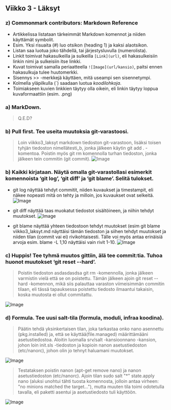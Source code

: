 ## Viikko 3 - Läksyt

### z) Commonmark contributors: Markdown Reference

* Artikkelissa listataan tärkeimmät Markdown komennot ja niiden käyttämät symbolit.
* Esim. Yksi risuaita (#) luo otsikon (heading 1) ja kaksi alaotsikon.
* Listan saa luotua joko tähdellä, tai järjestysluvulla (numerolista).
* Linkit toimivat hakasulkeilla ja sulkeilla `[Link](url)`, eli hakasulkeisiin linkin nimi ja sulkeisiin itse linkki.
* Kuvat toimivat samalla periaatteella `![Image](url/kansio)`, paitsi ennen hakasulkuja tulee huutomerkki.
* Sisennys >> -merkkejä käyttäen, mitä useampi sen sisennetympi.
* Kolmella yläpilkulla (`) saadaan luotua *koodilohkoja*.
* Toimiakseen kuvien linkkien täytyy olla oikein, eli linkin täytyy loppua kuvaformaattiin (esim. .png) 

### a)  MarkDown.

> Q.E.D?

### b) Pull first. Tee useita muutoksia git-varastoosi.

>  Loin viikko3_laksyt markdown tiedoston git-varastoon, lisäksi toisen tyhjän tiedoston nimellätesti_b, jonka jälkeen käytin git add . -komentoa. Poistin myös git rm komennolla turhan tiedoston, jonka jälkeen tein commitin (git commit).
![Image](https://i.imgur.com/2VQwwQQ.png)

### b) Kaikki kirjataan. Näytä omalla git-varastollasi esimerkit komennoista ‘git log’, ‘git diff’ ja ‘git blame’. Selitä tulokset.
* git log näyttää tehdyt commitit, niiden kuvaukset ja timestampit, eli näkee nopeasti mitä on tehty ja milloin, jos kuvaukset ovat selkeitä.
![Image](https://i.imgur.com/sedOyPj.png)

* git diff näyttää taas muokatut tiedostot sisältöineen, ja niihin tehdyt muutokset.
![Image](https://i.imgur.com/XJBYnAG.png)

* git blame näyttää yhteen tiedostoon tehdyt muutokset (esim git blame viikko3_laksyt.md näyttäisi tämän tiedoston ja siihen tehdyt muutokset ja niiden tilan (commit vai ei) rivikohtaisesti. Tälle voi myös antaa erinäisiä arvoja esim. blame -L 1,10 näyttäisi vain rivit 1-10.
![Image](https://i.imgur.com/84snvxg.png)
 
### c) Huppis! Tee tyhmä muutos gittiin, älä tee commit:tia. Tuhoa huonot muutokset ‘git reset --hard’.

> Poistin tiedoston asdasdasdsa git rm -komennolla, jonka jälkeen varmistin vielä että se on poistettu. Tämän jälkeen ajoin git reset --hard -komennon, mikä siis palauttaa varaston viimeisimmän commitin tilaan, eli tässä tapauksessa poistettu tiedosto ilmaantui takaisin, koska muutosta ei ollut commitattu.

![Image](https://i.imgur.com/ax1BbO1.png) 

### d) Formula. Tee uusi salt-tila (formula, moduli, infraa koodina).

> Päätin tehdä yksinkertaisen tilan, joka tarkastaa onko nano asennettu (pkg.installed) ja, että se käyttää(file.managed) määrittämääni asetustiedostoa. Aloitin luomalla srv/salt -kansioonnano -kansion, johon loin init.sls -tiedoston ja kopioin nanon asetustiedoston (etc/nanorc), johon olin jo tehnyt haluamani muutokset.

![Image](https://i.imgur.com/husBWZk.png)

> Testataksen poistin nanon (apt-get remove nano) ja nanon asetustiedoston (etc/nanorc). Ajoin tilan sudo salt "*" state.apply nano (aluksi unohtui tähti tuosta komennosta, jolloin antaa virheen: "no minions matched the target..."), mutta muuten tila toimi odotetulla tavalla, eli paketti asentui ja asetustiedosto tuli käyttöön.

![Image](https://i.imgur.com/TFiaHgO.png)
